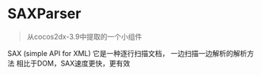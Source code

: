 # SAXParser

> 从cocos2dx-3.9中提取的一个小组件

SAX (simple API for XML) 它是一种逐行扫描文档，
一边扫描一边解析的解析方法
相比于DOM，SAX速度更快，更有效